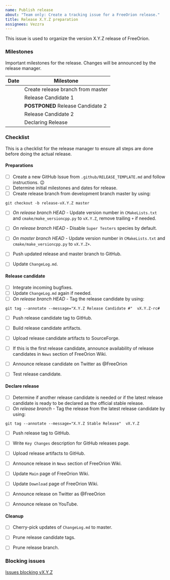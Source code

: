 ```yaml
---
name: Publish release
about: "Team only: Create a tracking issue for a FreeOrion release."
title: Release X.Y.Z preparation
assignees: Vezzra
---
```

<!--
Please replace X, Y and Z with the major, minor and patch release version
number in the title above.

The X.Y.Z convention as placeholder for the actual version number is used
thoughout this document.
-->

This issue is used to organize the version X.Y.Z release of FreeOrion.


### Milestones

Important milestones for the release.  Changes will be announced by the release
manager.

<!--
Add all relevant milestones ordered by date or sequence.  Use the YYYY-mm-dd
format for the date.  When a milestone entry is postponed copy the whole entry
and add it below the original entry.  Use ~~ to strike out the date in the
original entry and add a **POSTPONED** in front of the original milestone.

The time references used are mere suggestions.  'SP' stands for starting point,
the first milestone of the release.  '+1W', '+2W' should be interpreted as
'one week after SP', 'two weeks after SP' and so on.
-->

| Date             | Milestone                         |
|:---------------- | --------------------------------- |
| <!-- SP  -->     | Create release branch from master |
| <!-- +1W -->     | Release Candidate 1               |
| ~~<!-- +2W -->~~ | **POSTPONED** Release Candidate 2 |
| <!-- +3W -->     | Release Candidate 2               |
| <!-- +3W -->     | Declaring Release                 |


### Checklist

This is a checklist for the release manager to ensure all steps are done before
doing the actual release.


#### Preparations

* [ ] Create a new GitHub Issue from `.github/RELEASE_TEMPLATE.md` and follow
      instructions. :wink:
* [ ] Determine initial milestones and dates for release.
* [ ] Create release branch from development branch master by using:
```
git checkout -b release-vX.Y.Z master
```
* [ ] *On release branch HEAD* - Update version number in `CMakeLists.txt` and
      `cmake/make_versioncpp.py` to `vX.Y.Z`, remove trailing `+` if needed.
* [ ] *On release branch HEAD* - Disable `Super Testers` species by default.
* [ ] *On master branch HEAD* - Update version number in `CMakeLists.txt` and
      `cmake/make_versioncpp.py` to `vX.Y.Z+`.
* [ ] Push updated release and master branch to GitHub.
* [ ] Update `ChangeLog.md`.


#### Release candidate #

<!-- Copy this section if you plan to release multiple release candidates -->

* [ ] Integrate incoming bugfixes.
* [ ] Update `ChangeLog.md` again if needed.
* [ ] *On release branch HEAD* - Tag the release candidate by using:
```
git tag --annotate --message="X.Y.Z Release Candidate #"  vX.Y.Z-rc#
```
* [ ] Push release candidate tag to GitHub.
* [ ] Build release candidate artifacts.
* [ ] Upload release candidate artifacts to SourceForge.
* [ ] If this is the first release candidate, announce availability of
      release candidates in `News` section of FreeOrion Wiki.
* [ ] Announce release candidate on Twitter as @FreeOrion
* [ ] Test release candidate.


#### Declare release

* [ ] Determine if another release candidate is needed or if the latest release
      candidate is ready to be declared as the official stable release.
* [ ] *On release branch* - Tag the release from the latest release candidate
       by using:
```
git tag --annotate --message="X.Y.Z Stable Release"  vX.Y.Z
```
* [ ] Push release tag to GitHub.
* [ ] Write `Key Changes` description for GitHub releases page.
* [ ] Upload release artifacts to GitHub.
* [ ] Announce release in `News` section of FreeOrion Wiki.
* [ ] Update `Main` page of FreeOrion Wiki.
* [ ] Update `Download` page of FreeOrion Wiki.
* [ ] Announce release on Twitter as @FreeOrion
* [ ] Announce release on YouTube.


#### Cleanup

* [ ] Cherry-pick updates of `ChangeLog.md` to master. 
* [ ] Prune release candidate tags.
* [ ] Prune release branch.


### Blocking issues

<!--
Provide link to filtered list of issues which are blocking the release
-->
[Issues blocking vX.Y.Z](https://github.com/freeorion/freeorion/issues?q=is%3Aopen+is%3Aissue+milestone%3A%22vX.Y.Z%22)
